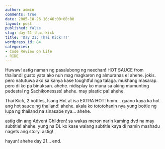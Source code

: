 ```yaml
---
author: admin
comments: true
date: 2005-10-26 16:46:00+00:00
layout: post
published: false
slug: day-21-thai-kick
title: 'Day 21: Thai Kick!!!'
wordpress_id: 84
categories:
- Code Review on Life
- RIDE
---
```


Huwaw! astig naman ng pasalubong ng neechan! HOT SAUCE from thailand! gusto yata ako nun mag magkaron ng almuranas e! ahehe. jokis. pero natutuwa ako sa kanya kase toughtful nga talaga. mukhang masarap. pero di ko pa binuksan. ahehe. nidisplay ko muna sa aking mumunting pedestal ng Sachikonessss! ahehe. may plastic pa! ahehe. 

Thai Kick, 2 bottles, Isang Hot at isa EXTRA HOT! hmm... gaano kaya ka hot ang hot sauce ng thailand! ahehe. akala ko tototohanin nya yung bottle ng lupa ng thailand na sinasabe nya... ahehe.

astig din ang Advent Children! sa wakas meron narin kaming dvd na may subtitle! ahehe. yung na DL ko kase walang subtitle kaya di namin mashadu nagets ang story. astig!

hayun! ahehe day 21... end.
